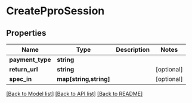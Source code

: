 # CreatePproSession

## Properties
Name | Type | Description | Notes
------------ | ------------- | ------------- | -------------
**payment_type** | **string** |  | 
**return_url** | **string** |  | [optional] 
**spec_in** | **map[string,string]** |  | [optional] 

[[Back to Model list]](../../README.md#documentation-for-models) [[Back to API list]](../../README.md#documentation-for-api-endpoints) [[Back to README]](../../README.md)

